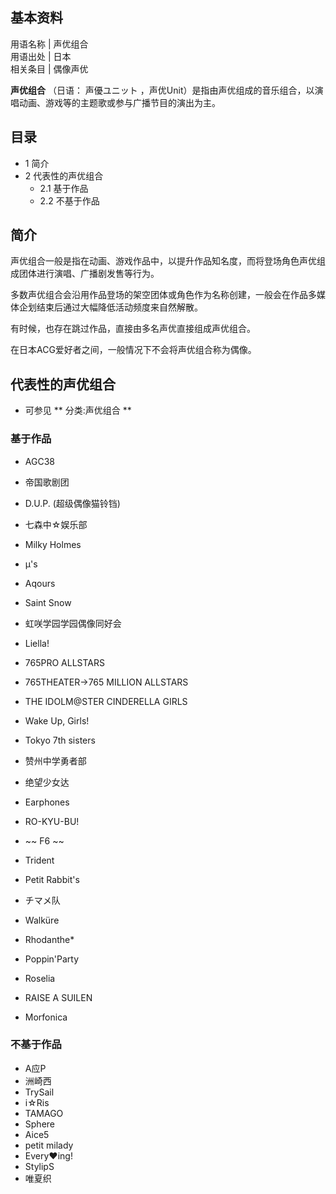 **基本资料**  
---  
用语名称  |  声优组合   
用语出处  |  日本   
相关条目  |  偶像声优   
  
**声优组合** （日语：  声優ユニット  ，声优Unit）是指由声优组成的音乐组合，以演唱动画、游戏等的主题歌或参与广播节目的演出为主。

##  目录

  * 1  简介 
  * 2  代表性的声优组合 
    * 2.1  基于作品 
    * 2.2  不基于作品 

##  简介

声优组合一般是指在动画、游戏作品中，以提升作品知名度，而将登场角色声优组成团体进行演唱、广播剧发售等行为。

多数声优组合会沿用作品登场的架空团体或角色作为名称创建，一般会在作品多媒体企划结束后通过大幅降低活动频度来自然解散。

有时候，也存在跳过作品，直接由多名声优直接组成声优组合。

在日本ACG爱好者之间，一般情况下不会将声优组合称为偶像。

##  代表性的声优组合

  * 可参见 ** 分类:声优组合  **

###  基于作品

  * AGC38 

  * 帝国歌剧团 
  * D.U.P.  (超级偶像猫铃铛) 
  * 七森中☆娱乐部 

  * Milky Holmes 
  * μ's 
  * Aqours 
  * Saint Snow 
  * 虹咲学园学园偶像同好会 
  * Liella! 
  * 765PRO ALLSTARS 

  * 765THEATER→765 MILLION ALLSTARS 
  * THE IDOLM@STER CINDERELLA GIRLS 
  * Wake Up, Girls! 
  * Tokyo 7th sisters 
  * 赞州中学勇者部 
  * 绝望少女达 
  * Earphones 
  * RO-KYU-BU! 
  * ~~ F6  ~~
  * Trident 
  * Petit Rabbit's 
  * チマメ队 
  * Walküre 
  * Rhodanthe* 
  * Poppin'Party 
  * Roselia 
  * RAISE A SUILEN 
  * Morfonica 

###  不基于作品

  * A应P 
  * 洲崎西 
  * TrySail 
  * i☆Ris 
  * TAMAGO 
  * Sphere 
  * Aice5 
  * petit milady 
  * Every♥ing! 
  * StylipS 
  * 唯夏织 

  

